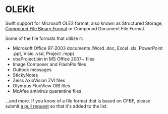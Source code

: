 # OLEKit

Swift support for Microsoft OLE2 format, also known as Structured Storage, [Compound File Binary Format](https://en.wikipedia.org/wiki/Compound_File_Binary_Format) or Compound Document File Format.

Some of the file formats that utilize it:

* Microsoft Office 97-2003 documents (Word .doc, Excel .xls, PowerPoint .ppt, Visio .vsd, Project .mpp) 
* vbaProject.bin in MS Office 2007+ files
* Image Composer and FlashPix files
* Outlook messages
* StickyNotes
* Zeiss AxioVision ZVI files
* Olympus FluoView OIB files
* McAfee antivirus quarantine files

...and more. If you know of a file format that is based on CFBF, please submit [a pull request](https://github.com/MaxDesiatov/OLEKit/edit/master/README.md) so that it's added to the list.
